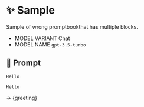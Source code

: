 # ✨ Sample

Sample of wrong promptbookthat has multiple blocks.

-   MODEL VARIANT Chat
-   MODEL NAME `gpt-3.5-turbo`

## 💬 Prompt

```
Hello
```

```
Hello
```

-> {greeting}
